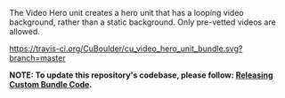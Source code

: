 The Video Hero unit creates a hero unit that has a looping video background, rather than a static background. Only pre-vetted videos are allowed. 

https://travis-ci.org/CuBoulder/cu_video_hero_unit_bundle.svg?branch=master

**NOTE: To update this repository's codebase, please follow: [Releasing Custom Bundle Code](https://github.com/CuBoulder/express_documentation/blob/master/docs/custom_bundle_releases.md#how-to-succesfully-update-a-custom-bundles-code).**
